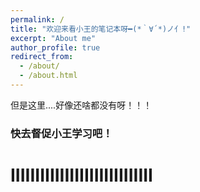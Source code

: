 ```yaml
---
permalink: /
title: "欢迎来看小王的笔记本呀━(*｀∀´*)ノ亻!"
excerpt: "About me"
author_profile: true
redirect_from: 
  - /about/
  - /about.html
---
```







但是这里....好像还啥都没有呀！！！



### 快去督促小王学习吧！


# IIIIIIIIIIIIIIIIIIIIIIIIIIIII